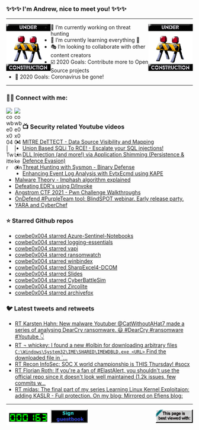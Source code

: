 ### ✨✨✨ I'm Andrew, nice to meet you! ✨✨✨

---
<img align="left" width="120px" src="https://raw.githubusercontent.com/cowbe0x004/cowbe0x004/master/images/image004.gif" />
<img align="right" width="120px" src="https://raw.githubusercontent.com/cowbe0x004/cowbe0x004/master/images/image004.gif" />

- 📖 I’m currently working on threat hunting
- 📘 I’m currently learning everything 🤣
- 🎭 I’m looking to collaborate with other content creators
- ☑️ 2020 Goals: Contribute more to Open Source projects
- 🦠 2020 Goals: Coronavirus be gone!

---

### 🤝🏽 Connect with me:
[<img align="left" alt="cowbe0x004 | Twitter" width="22px" src="https://cdn.jsdelivr.net/npm/simple-icons@v3/icons/twitter.svg" />][twitter]
[<img align="left" alt="cowbe0x004 | LinkedIn" width="22px" src="https://cdn.jsdelivr.net/npm/simple-icons@v3/icons/linkedin.svg" />][linkedin]

<!--
[<img align="left" alt="cowbe0x004.com" width="22px" src="https://raw.githubusercontent.com/iconic/open-iconic/master/svg/globe.svg" />][website]
[<img align="left" alt="cowbe0x004 | YouTube" width="22px" src="https://cdn.jsdelivr.net/npm/simple-icons@v3/icons/youtube.svg" />][youtube]
[<img align="left" alt="cowbe0x004 | Instagram" width="22px" src="https://cdn.jsdelivr.net/npm/simple-icons@v3/icons/instagram.svg" />][instagram]
-->

<br />

### 📺 Security related Youtube videos
<!-- YOUTUBE:START -->
- [MITRE DeTTECT - Data Source Visibility and Mapping](https://www.youtube.com/watch?v=EXnutTLKS5o)
- [Union Based SQLi To RCE! - Escalate your SQL injections!](https://www.youtube.com/watch?v=yHpPVEVd2Cw)
- [DLL Injection (and more!) via Application Shimming (Persistence & Defence Evasion)](https://www.youtube.com/watch?v=RQuwJUIiSEA)
- [Threat Hunting with Sysmon - Binary Defense](https://www.youtube.com/watch?v=pnnnCgTyZo8)
- [Enhancing Event Log Analysis with EvtxEcmd using KAPE](https://www.youtube.com/watch?v=BIkyWexMF0I)
- [Malware Theory - Imphash algorithm explained](https://www.youtube.com/watch?v=fWV8Dh_RBZU)
- [Defeating EDR's using D/Invoke](https://www.youtube.com/watch?v=d_Z_WV9fp9Q)
- [Angstrom CTF 2021 - Pwn Challenge Walkthroughs](https://www.youtube.com/watch?v=2pqG6opzrug)
- [OnDefend #PurpleTeam tool: BlindSPOT webinar. Early release party.](https://www.youtube.com/watch?v=7EqFdERUQYM)
- [YARA and CyberChef](https://www.youtube.com/watch?v=vdQ9YAlhoHA)
<!-- YOUTUBE:END -->

### ⭐ Starred Github repos
<!-- GITHUB_STAR:START -->
- [cowbe0x004 starred Azure-Sentinel-Notebooks](https://github.com/Azure/Azure-Sentinel-Notebooks)
- [cowbe0x004 starred logging-essentials](https://github.com/JSCU-NL/logging-essentials)
- [cowbe0x004 starred vapi](https://github.com/roottusk/vapi)
- [cowbe0x004 starred ransomwatch](https://github.com/captainGeech42/ransomwatch)
- [cowbe0x004 starred winbindex](https://github.com/m417z/winbindex)
- [cowbe0x004 starred SharpExcel4-DCOM](https://github.com/rvrsh3ll/SharpExcel4-DCOM)
- [cowbe0x004 starred Slides](https://github.com/sbousseaden/Slides)
- [cowbe0x004 starred CyberBattleSim](https://github.com/microsoft/CyberBattleSim)
- [cowbe0x004 starred Zircolite](https://github.com/wagga40/Zircolite)
- [cowbe0x004 starred archivefox](https://github.com/layderv/archivefox)
<!-- GITHUB_STAR:END -->

### 🐦 Latest tweets and retweets
<!-- TWEETS:START -->
- [RT Karsten Hahn: New malware Youtuber @CatWithoutAHat7 made a series of analysing DearCry ransomware. 😃 #DearCry #ransomware #Youtube 👇](https://twitter.com/struppigel/status/1371515185609969667)
- [RT ¬ whickey: I found a new #lolbin for downloading arbitrary files `C:\Windows\System32\IME\SHARED\IMEWDBLD.exe <URL>` Find the downloaded file in `...](https://twitter.com/notwhickey/status/1367493406835040265)
- [RT Recon InfoSec: SOC X world championship is THIS Thursday! #socx](https://twitter.com/Recon_InfoSec/status/1366419712884809734)
- [RT Florian Roth: If you're a fan of #ElastAlert, you shouldn't use the official repo since it doesn't look well maintained (1.2k issues, few commits w...](https://twitter.com/cyb3rops/status/1363797740950614017)
- [RT midas: The final part of my series Learning Linux Kernel Exploitaion: adding KASLR - Full protection. On my blog:  Mirrored on Efiens blog:](https://twitter.com/_lkmidas/status/1357656147138801665)
<!-- TWEETS:END -->

---

[<img align="left" width="120px" src="https://raw.githubusercontent.com/cowbe0x004/cowbe0x004/master/images/visitors.gif" />][visitor]
[<img align="left" alt="Sign My Guestbook" width="100px" src="https://raw.githubusercontent.com/cowbe0x004/cowbe0x004/master/images/sign_guest_book.gif" />][guestbook]
[<img align="right" width="100px" src="https://raw.githubusercontent.com/cowbe0x004/cowbe0x004/master/images/netscape.gif" />][netscape]


[website]: https://cowbe0x004.com
[twitter]: https://twitter.com/cowbe0x004
[youtube]: https://youtube.com/
[instagram]: https://instagram.com/
[linkedin]: https://www.linkedin.com/in/anhuang/
[guestbook]: https://github.com/cowbe0x004/cowbe0x004/issues
[netscape]: https://github.com/cowbe0x004/cowbe0x004
[visitor]: https://github.com/cowbe0x004/cowbe0x004
